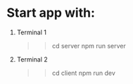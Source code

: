 
# Start app with:
1. Terminal 1
    >> cd server
    >> npm run server
2. Terminal 2
    >> cd client
    >> npm run dev
